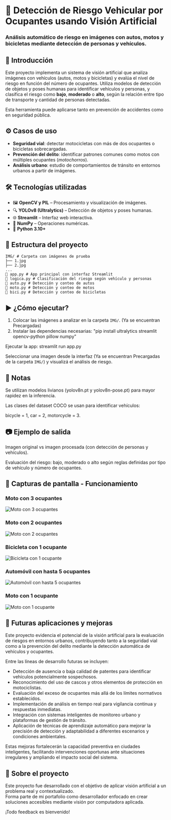 # 🚗 Detección de Riesgo Vehicular por Ocupantes usando Visión Artificial

### Análisis automático de riesgo en imágenes con autos, motos y bicicletas mediante detección de personas y vehículos.

## 🧠 Introducción

Este proyecto implementa un sistema de visión artificial que analiza imágenes con vehículos (autos, motos y bicicletas) y evalúa el nivel de riesgo en función del número de ocupantes. Utiliza modelos de detección de objetos y poses humanas para identificar vehículos y personas, y clasifica el riesgo como **bajo**, **moderado** o **alto**, según la relación entre tipo de transporte y cantidad de personas detectadas.

Esta herramienta puede aplicarse tanto en prevención de accidentes como en seguridad pública.

## ⚙️ Casos de uso

- **Seguridad vial**: detectar motocicletas con más de dos ocupantes o bicicletas sobrecargadas.
- **Prevención del delito**: identificar patrones comunes como motos con múltiples ocupantes (*motochorros*).
- **Análisis urbano**: estudio de comportamientos de tránsito en entornos urbanos a partir de imágenes.

## 🛠️ Tecnologías utilizadas

- 🖼️ **OpenCV y PIL** – Procesamiento y visualización de imágenes.
- 🔍 **YOLOv8 (Ultralytics)** – Detección de objetos y poses humanas.
- 🌐 **Streamlit** – Interfaz web interactiva.
- 🧮 **NumPy** – Operaciones numéricas.
- 🐍 **Python 3.10+**


## 📁 Estructura del proyecto
```
IMG/ # Carpeta con imágenes de prueba
├── 1.jpg
├── 2.jpg
...
📄 app.py # App principal con interfaz Streamlit
📄 logica.py # Clasificación del riesgo según vehículo y personas
📄 auto.py # Detección y conteo de autos
📄 moto.py # Detección y conteo de motos
📄 bici.py # Detección y conteo de bicicletas
```


## ▶️ ¿Cómo ejecutar?

1. Colocar las imágenes a analizar en la carpeta `IMG/`. (Ya se encuentran Precargadas)
2. Instalar las dependencias necesarias: "pip install ultralytics streamlit opencv-python pillow numpy"

Ejecutar la app: streamlit run app.py

Seleccionar una imagen desde la interfaz (Ya se encuentran Precargadas de la carpeta `IMG/`) y visualizá el análisis de riesgo.

## 📌 Notas
Se utilizan modelos livianos (yolov8n.pt y yolov8n-pose.pt) para mayor rapidez en la inferencia.

Las clases del dataset COCO se usan para identificar vehículos:

bicycle = 1, car = 2, motorcycle = 3.

## 📷 Ejemplo de salida

Imagen original vs imagen procesada (con detección de personas y vehículos).

Evaluación del riesgo: bajo, moderado o alto según reglas definidas por tipo de vehículo y número de ocupantes.

## 📸 Capturas de pantalla - Funcionamiento

### Moto con 3 ocupantes  
![Moto con 3 ocupantes](IMG/captura-streamlit1.jpg)  

### Moto con 2 ocupantes  
![Moto con 2 ocupantes](IMG/captura-streamlit2.jpg)  

### Bicicleta con 1 ocupante  
![Bicicleta con 1 ocupante](IMG/captura-streamlit3.jpg)  

### Automóvil con hasta 5 ocupantes  
![Automóvil con hasta 5 ocupantes](IMG/captura-streamlit4.jpg)  

### Moto con 1 ocupante  
![Moto con 1 ocupante](IMG/captura-streamlit5.jpg)  


## 🔮 Futuras aplicaciones y mejoras

Este proyecto evidencia el potencial de la visión artificial para la evaluación de riesgos en entornos urbanos, contribuyendo tanto a la seguridad vial como a la prevención del delito mediante la detección automática de vehículos y ocupantes.

Entre las líneas de desarrollo futuras se incluyen:

- Detección de ausencia o baja calidad de patentes para identificar vehículos potencialmente sospechosos.  
- Reconocimiento del uso de cascos y otros elementos de protección en motociclistas.  
- Evaluación del exceso de ocupantes más allá de los límites normativos establecidos.  
- Implementación de análisis en tiempo real para vigilancia continua y respuestas inmediatas.  
- Integración con sistemas inteligentes de monitoreo urbano y plataformas de gestión de tránsito.  
- Aplicación de técnicas de aprendizaje automático para mejorar la precisión de detección y adaptabilidad a diferentes escenarios y condiciones ambientales.

Estas mejoras fortalecerán la capacidad preventiva en ciudades inteligentes, facilitando intervenciones oportunas ante situaciones irregulares y ampliando el impacto social del sistema.


## 🙌 Sobre el proyecto

Este proyecto fue desarrollado con el objetivo de aplicar visión artificial a un problema real y contextualizado.  
Forma parte de mi portafolio como desarrollador enfocado en crear soluciones accesibles mediante visión por computadora aplicada.  

¡Todo feedback es bienvenido!
